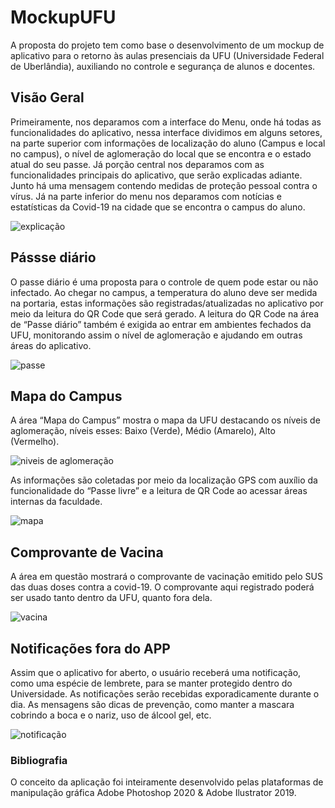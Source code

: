 # MockupUFU
A proposta do projeto tem como base o desenvolvimento de um mockup de aplicativo para o retorno às aulas presenciais da UFU (Universidade Federal de Uberlândia), auxiliando no controle e segurança de alunos e docentes.

## Visão Geral

Primeiramente, nos deparamos com a interface do Menu, onde há todas as funcionalidades do aplicativo, nessa interface dividimos em alguns setores, na parte superior com informações de localização do aluno (Campus e local no campus), o nível de aglomeração do local que se encontra e o estado atual do seu passe.
Já porção central nos deparamos com as funcionalidades principais do aplicativo, que serão explicadas adiante. Junto há uma mensagem contendo medidas de proteção pessoal contra o vírus.
Já na parte inferior do menu nos deparamos com notícias e estatísticas da Covid-19 na cidade que se encontra o campus do aluno.

![explicação](https://user-images.githubusercontent.com/98183768/164259447-98ddad24-c1a5-4fdd-b417-2d3450a6289a.jpg)

## Pássse diário

O passe diário é uma proposta para o controle de quem pode estar ou não infectado. Ao chegar no campus, a temperatura do aluno deve ser medida na portaria, estas informações são registradas/atualizadas no aplicativo por meio da leitura do QR Code que será gerado.
A leitura do QR Code na área de “Passe diário” também é exigida ao entrar em ambientes fechados da UFU, monitorando assim o nível de aglomeração e ajudando em outras áreas do aplicativo.

![passe](https://user-images.githubusercontent.com/98183768/164260933-b48de561-4d7d-4619-9752-54da96809954.png)

## Mapa do Campus

A área “Mapa do Campus” mostra o mapa da UFU destacando os níveis de aglomeração, níveis esses: Baixo (Verde), Médio (Amarelo), Alto (Vermelho).

![niveis de aglomeração](https://user-images.githubusercontent.com/98183768/164262108-ad25ede6-27a5-4aed-ba57-4c768c4ccdb7.jpg)

As informações são coletadas por meio da localização GPS com auxílio da funcionalidade do “Passe livre” e a leitura de QR Code ao acessar áreas internas da faculdade.

![mapa](https://user-images.githubusercontent.com/98183768/164261065-4e024f81-0e27-49b1-aa29-62bca77e3c26.png)

## Comprovante de Vacina

A área em questão mostrará o comprovante de vacinação emitido pelo SUS das duas doses contra a covid-19. O comprovante aqui registrado poderá ser usado tanto dentro da UFU, quanto fora dela.

![vacina](https://user-images.githubusercontent.com/98183768/164262645-997f4c4b-bd15-4ca6-a26a-6b260ae89af9.png)

## Notificações fora do APP

Assim que o aplicativo for aberto, o usuário receberá uma notificação, como uma espécie de lembrete, para se manter protegido dentro do Universidade. As notificações serão recebidas exporadicamente durante o dia. As mensagens são dicas de prevenção, como manter a mascara cobrindo a boca e o nariz, uso de álcool gel, etc. 

![notificação](https://user-images.githubusercontent.com/98183768/164262746-b335c08b-8e10-4f45-b646-5ddceadb7867.png)

### Bibliografia

O conceito da aplicação foi inteiramente desenvolvido pelas plataformas de manipulação gráfica Adobe Photoshop 2020 & Adobe Ilustrator 2019.
